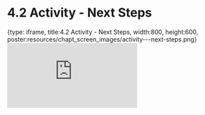 # 4.2 Activity - Next Steps
 
{type: iframe, title:4.2 Activity - Next Steps, width:800, height:600, poster:resources/chapt_screen_images/activity---next-steps.png}
![](https://sayumiyork.github.io/c-moor-ottr-generic/activity---next-steps.html)
 

 
